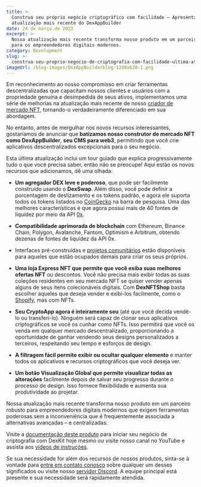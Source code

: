 ```yaml
---
title: >-
  Construa seu próprio negócio criptográfico com facilidade – Apresentando a
  atualização mais recente do DexAppBuilder
date: 24 de março de 2023
excerpt: >-
  Nossa atualização mais recente transforma nosso produto em um parceiro robusto
  para os empreendedores digitais modernos.
category: Development
slug: >-
  construa-seu-proprio-negocio-de-criptografia-com-facilidade-ultima-atualizacao-para-dexappbuilder
imageUrl: /blog-images/DexAppBuilderblog-1200x630-1.png
---
```

Em reconhecimento ao nosso compromisso em criar ferramentas descentralizadas que capacitam nossos clientes e usuários com a propriedade genuína e desimpedida de seus ativos, implementamos uma série de melhorias na atualização mais recente de nosso [criador de mercado NFT](https://whitelabel-nft.dexkit.com/), tornando-o verdadeiramente diferenciado em sua abordagem.

No entanto, antes de mergulhar nos novos recursos interessantes, gostaríamos de anunciar que **batizamos nosso construtor de mercado NFT como DexAppBuilder**, **seu CMS para web3**, permitindo que você crie aplicativos descentralizados excepcionais para o seu negócio.

Esta última atualização inclui um tour guiado que explica progressivamente tudo o que você precisa saber, então não se preocupe! Aqui estão os novos recursos que adicionamos, dê uma olhada:

* **Um agregador DEX leve e poderoso**, que pode ser facilmente construído usando o **DexSwap**. Além disso, você pode definir a porcentagem de deslizamento e os tokens padrão, e agora ele suporta todos os tokens listados no [CoinGecko](https://coingecko.com) na barra de pesquisa. Uma das melhores características é que agora possui mais de 40 fontes de liquidez por meio da API [0x](https://0x.org).

* **Compatibilidade aprimorada de blockchain** com Ethereum, Binance Chain, Polygon, Avalanche, Fantom, Optimism e Arbitrum, obtendo dezenas de fontes de liquidez da API 0x.

* Interfaces pré-construídas e [projetos comunitários](https://whitelabel-nft.dexkit.com/site) estão disponíveis para aqueles que estão ocupados demais para criar os seus próprios.

* **Uma loja Express NFT que permite que você exiba suas melhores ofertas NFT** ou descontos. Você não precisa mais exibir todas as suas coleções residentes em seu mercado NFT se quiser vender apenas alguns de seus itens colecionáveis digitais. Com **DexNFTShop** basta escolher aqueles que deseja vender e exibi-los facilmente, como o [Shopify](https://www.shopify.com/), mas com NFTs.

* **Seu CryptoApp agora é inteiramente seu** (até que você decida vendê-lo ou transferi-lo). Ninguém será capaz de clonar seus aplicativos criptográficos se você os cunhar como NFTs. Isso permitirá que você os venda em qualquer mercado descentralizado, proporcionando a oportunidade de ganhar vendendo seus designs personalizados a terceiros, respeitando seu tempo e esforços de design.

* **A filtragem fácil permite exibir ou ocultar qualquer elemento** e manter todos os aplicativos e recursos criptográficos que você deseja ver.

* **Um botão Visualização Global que permite visualizar todas as alterações** facilmente depois de salvar seu progresso durante o processo de design. Isso fornece flexibilidade e aumenta sua produtividade ao projetar.

Nossa atualização mais recente transforma nosso produto em um parceiro robusto para empreendedores digitais modernos que exigem ferramentas poderosas sem a inconveniência que é frequentemente associada a alternativas avançadas – e centralizadas.

Visite a [documentação deste produto](https://docs.dexkit.com/defi-products/nft-marketplace/overview) para iniciar seu negócio de criptografia com DexKit hoje mesmo ou visite nosso canal no YouTube e assista aos [vídeos de instruções](https://www.youtube.com/watch?v=UHPY3CIx6G4).

Se sua necessidade for além dos recursos de nossos produtos, sinta-se à vontade para [entre em contato conosco](https://www.dexkit.com/contact-us/) sobre qualquer um desses significados ou visite nosso [servidor Discord](https://discord.com/invite/GJCRu4CYFH). A equipe principal está presente e sua necessidade será rapidamente atendida.
